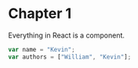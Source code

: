 # Chapter 1

Everything in React is a component.

```js
var name = "Kevin";
var authors = ["William", "Kevin"];
```

